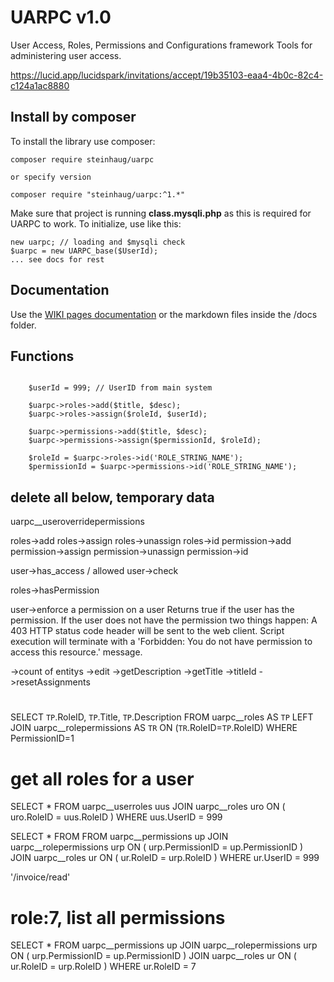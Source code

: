# UARPC v1.0

User Access, Roles, Permissions and Configurations framework
Tools for administering user access.

https://lucid.app/lucidspark/invitations/accept/19b35103-eaa4-4b0c-82c4-c124a1ac8880


## Install by composer

To install the library use composer:

    composer require steinhaug/uarpc

    or specify version

    composer require "steinhaug/uarpc:^1.*"

Make sure that project is running **class.mysqli.php** as this is required for UARPC to work. To initialize, use like this:

    new uarpc; // loading and $mysqli check
    $uarpc = new UARPC_base($UserId);
    ... see docs for rest

## Documentation

Use the [WIKI pages documentation](https://gitlab.com/steinhaug/uarpc/-/wikis/home) or the markdown files inside the /docs folder.

## Functions

```LESS

    $userId = 999; // UserID from main system

    $uarpc->roles->add($title, $desc);
    $uarpc->roles->assign($roleId, $userId);

    $uarpc->permissions->add($title, $desc);
    $uarpc->permissions->assign($permissionId, $roleId);

    $roleId = $uarpc->roles->id('ROLE_STRING_NAME');
    $permissionId = $uarpc->permissions->id('ROLE_STRING_NAME');

```


## delete all below, temporary data




uarpc__useroverridepermissions


roles->add
roles->assign
roles->unassign
roles->id
permission->add
permission->assign
permission->unassign
permission->id

user->has_access / allowed
user->check

roles->hasPermission


user->enforce a permission on a user
Returns true if the user has the permission.
If the user does not have the permission two things happen:
A 403 HTTP status code header will be sent to the web client.
Script execution will terminate with a 'Forbidden: You do not have permission to access this resource.' message.

->count of entitys
->edit
->getDescription
->getTitle
->titleId
->resetAssignments


#
SELECT `TP`.RoleID, `TP`.Title, `TP`.Description FROM uarpc__roles AS `TP`
LEFT JOIN uarpc__rolepermissions AS `TR` ON (`TR`.RoleID=`TP`.RoleID)
WHERE PermissionID=1

# get all roles for a user
SELECT * FROM uarpc__userroles uus 
JOIN uarpc__roles uro ON ( uro.RoleID = uus.RoleID ) 
WHERE uus.UserID = 999


SELECT * FROM 
FROM uarpc__permissions up 
JOIN uarpc__rolepermissions urp ON ( urp.PermissionID = up.PermissionID ) 
JOIN uarpc__roles ur ON ( ur.RoleID = urp.RoleID ) 
WHERE ur.UserID = 999


'/invoice/read'


# role:7, list all permissions
SELECT * 
FROM uarpc__permissions up 
JOIN uarpc__rolepermissions urp ON ( urp.PermissionID = up.PermissionID ) 
JOIN uarpc__roles ur ON ( ur.RoleID = urp.RoleID ) 
WHERE ur.RoleID = 7





